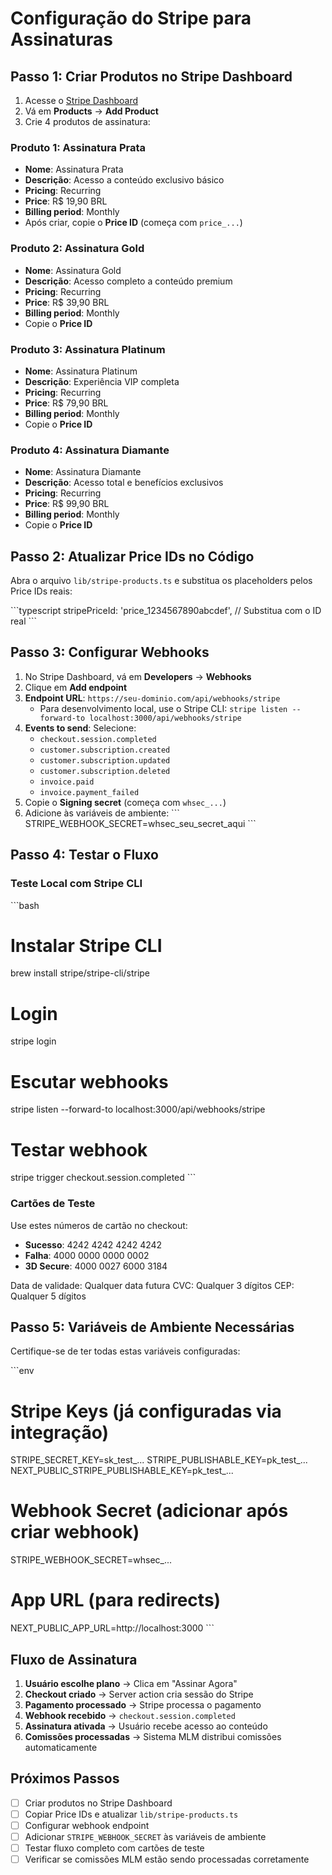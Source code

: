 # Configuração do Stripe para Assinaturas

## Passo 1: Criar Produtos no Stripe Dashboard

1. Acesse o [Stripe Dashboard](https://dashboard.stripe.com)
2. Vá em **Products** → **Add Product**
3. Crie 4 produtos de assinatura:

### Produto 1: Assinatura Prata
- **Nome**: Assinatura Prata
- **Descrição**: Acesso a conteúdo exclusivo básico
- **Pricing**: Recurring
- **Price**: R$ 19,90 BRL
- **Billing period**: Monthly
- Após criar, copie o **Price ID** (começa com `price_...`)

### Produto 2: Assinatura Gold
- **Nome**: Assinatura Gold
- **Descrição**: Acesso completo a conteúdo premium
- **Pricing**: Recurring
- **Price**: R$ 39,90 BRL
- **Billing period**: Monthly
- Copie o **Price ID**

### Produto 3: Assinatura Platinum
- **Nome**: Assinatura Platinum
- **Descrição**: Experiência VIP completa
- **Pricing**: Recurring
- **Price**: R$ 79,90 BRL
- **Billing period**: Monthly
- Copie o **Price ID**

### Produto 4: Assinatura Diamante
- **Nome**: Assinatura Diamante
- **Descrição**: Acesso total e benefícios exclusivos
- **Pricing**: Recurring
- **Price**: R$ 99,90 BRL
- **Billing period**: Monthly
- Copie o **Price ID**

## Passo 2: Atualizar Price IDs no Código

Abra o arquivo `lib/stripe-products.ts` e substitua os placeholders pelos Price IDs reais:

\`\`\`typescript
stripePriceId: 'price_1234567890abcdef', // Substitua com o ID real
\`\`\`

## Passo 3: Configurar Webhooks

1. No Stripe Dashboard, vá em **Developers** → **Webhooks**
2. Clique em **Add endpoint**
3. **Endpoint URL**: `https://seu-dominio.com/api/webhooks/stripe`
   - Para desenvolvimento local, use o Stripe CLI: `stripe listen --forward-to localhost:3000/api/webhooks/stripe`
4. **Events to send**: Selecione:
   - `checkout.session.completed`
   - `customer.subscription.created`
   - `customer.subscription.updated`
   - `customer.subscription.deleted`
   - `invoice.paid`
   - `invoice.payment_failed`
5. Copie o **Signing secret** (começa com `whsec_...`)
6. Adicione às variáveis de ambiente:
   \`\`\`
   STRIPE_WEBHOOK_SECRET=whsec_seu_secret_aqui
   \`\`\`

## Passo 4: Testar o Fluxo

### Teste Local com Stripe CLI
\`\`\`bash
# Instalar Stripe CLI
brew install stripe/stripe-cli/stripe

# Login
stripe login

# Escutar webhooks
stripe listen --forward-to localhost:3000/api/webhooks/stripe

# Testar webhook
stripe trigger checkout.session.completed
\`\`\`

### Cartões de Teste
Use estes números de cartão no checkout:
- **Sucesso**: 4242 4242 4242 4242
- **Falha**: 4000 0000 0000 0002
- **3D Secure**: 4000 0027 6000 3184

Data de validade: Qualquer data futura
CVC: Qualquer 3 dígitos
CEP: Qualquer 5 dígitos

## Passo 5: Variáveis de Ambiente Necessárias

Certifique-se de ter todas estas variáveis configuradas:

\`\`\`env
# Stripe Keys (já configuradas via integração)
STRIPE_SECRET_KEY=sk_test_...
STRIPE_PUBLISHABLE_KEY=pk_test_...
NEXT_PUBLIC_STRIPE_PUBLISHABLE_KEY=pk_test_...

# Webhook Secret (adicionar após criar webhook)
STRIPE_WEBHOOK_SECRET=whsec_...

# App URL (para redirects)
NEXT_PUBLIC_APP_URL=http://localhost:3000
\`\`\`

## Fluxo de Assinatura

1. **Usuário escolhe plano** → Clica em "Assinar Agora"
2. **Checkout criado** → Server action cria sessão do Stripe
3. **Pagamento processado** → Stripe processa o pagamento
4. **Webhook recebido** → `checkout.session.completed`
5. **Assinatura ativada** → Usuário recebe acesso ao conteúdo
6. **Comissões processadas** → Sistema MLM distribui comissões automaticamente

## Próximos Passos

- [ ] Criar produtos no Stripe Dashboard
- [ ] Copiar Price IDs e atualizar `lib/stripe-products.ts`
- [ ] Configurar webhook endpoint
- [ ] Adicionar `STRIPE_WEBHOOK_SECRET` às variáveis de ambiente
- [ ] Testar fluxo completo com cartões de teste
- [ ] Verificar se comissões MLM estão sendo processadas corretamente
